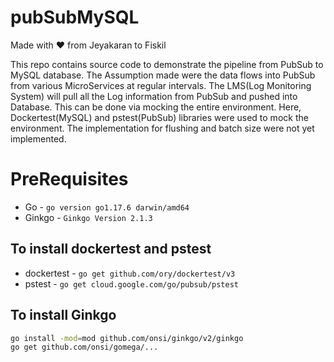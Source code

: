 # pubSubMySQL

Made with :heart: from Jeyakaran to Fiskil

This repo contains source code to demonstrate the pipeline from PubSub to MySQL database. The Assumption made were the data flows into PubSub from various MicroServices at regular intervals. The LMS(Log Monitoring System) will pull all the Log information from PubSub and pushed into Database. This can be done via mocking the entire environment. Here, Dockertest(MySQL) and pstest(PubSub) libraries were used to mock the environment. The implementation for flushing and batch size were not yet implemented. 


# PreRequisites

- Go - `go version go1.17.6 darwin/amd64`
- Ginkgo - `Ginkgo Version 2.1.3`

## To install dockertest and pstest
- dockertest - `go get github.com/ory/dockertest/v3`
- pstest - `go get cloud.google.com/go/pubsub/pstest`


## To install Ginkgo
```sh
go install -mod=mod github.com/onsi/ginkgo/v2/ginkgo
go get github.com/onsi/gomega/...
